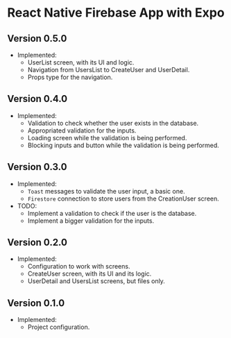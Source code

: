 # React Native Firebase App with Expo

## Version 0.5.0
  - Implemented:
    - UserList screen, with its UI and logic.
    - Navigation from UsersList to CreateUser and UserDetail.
    - Props type for the navigation.

## Version 0.4.0
  - Implemented:
    - Validation to check whether the user exists in the database.
    - Appropriated validation for the inputs.
    - Loading screen while the validation is being performed.
    - Blocking inputs and button while the validation is being performed.

## Version 0.3.0
  - Implemented:
    - `Toast` messages to validate the user input, a basic one.
    - `Firestore` connection to store users from the CreationUser screen.
  - TODO:
    - Implement a validation to check if the user is the database.
    - Implement a bigger validation for the inputs.

## Version 0.2.0
  - Implemented:
    - Configuration to work with screens.
    - CreateUser screen, with its UI and its logic.
    - UserDetail and UsersList screens, but files only.

## Version 0.1.0
  - Implemented:
    - Project configuration.
